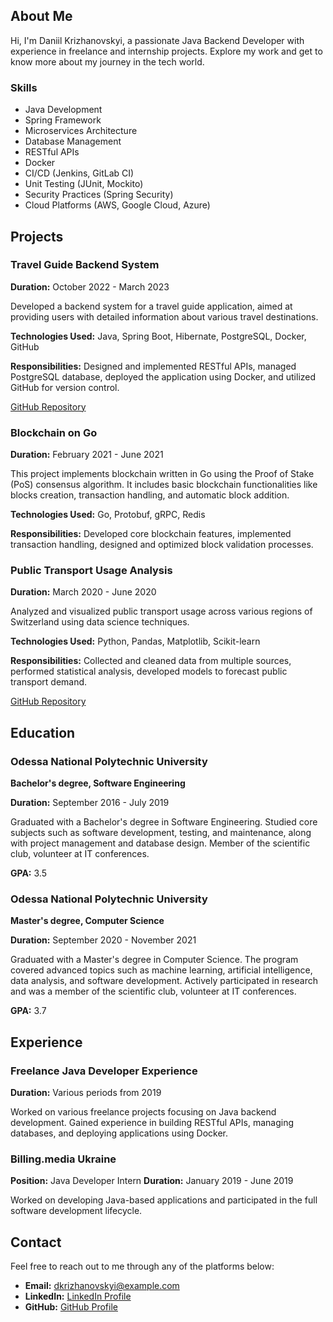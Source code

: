 ## About Me

Hi, I'm Daniil Krizhanovskyi, a passionate Java Backend Developer with experience in freelance and internship projects. Explore my work and get to know more about my journey in the tech world.

### Skills
- Java Development
- Spring Framework
- Microservices Architecture
- Database Management
- RESTful APIs
- Docker
- CI/CD (Jenkins, GitLab CI)
- Unit Testing (JUnit, Mockito)
- Security Practices (Spring Security)
- Cloud Platforms (AWS, Google Cloud, Azure)

## Projects

### Travel Guide Backend System
**Duration:** October 2022 - March 2023

Developed a backend system for a travel guide application, aimed at providing users with detailed information about various travel destinations.

**Technologies Used:** Java, Spring Boot, Hibernate, PostgreSQL, Docker, GitHub

**Responsibilities:** Designed and implemented RESTful APIs, managed PostgreSQL database, deployed the application using Docker, and utilized GitHub for version control.

[GitHub Repository](https://github.com/dkrizhanovskyi/travel-guide-backend)

### Blockchain on Go
**Duration:** February 2021 - June 2021

This project implements blockchain written in Go using the Proof of Stake (PoS) consensus algorithm. It includes basic blockchain functionalities like blocks creation, transaction handling, and automatic block addition.

**Technologies Used:** Go, Protobuf, gRPC, Redis

**Responsibilities:** Developed core blockchain features, implemented transaction handling, designed and optimized block validation processes.

### Public Transport Usage Analysis
**Duration:** March 2020 - June 2020

Analyzed and visualized public transport usage across various regions of Switzerland using data science techniques.

**Technologies Used:** Python, Pandas, Matplotlib, Scikit-learn

**Responsibilities:** Collected and cleaned data from multiple sources, performed statistical analysis, developed models to forecast public transport demand.

[GitHub Repository](https://github.com/dkrizhanovskyi/public-transport-usage-analysis)

## Education

### Odessa National Polytechnic University
**Bachelor's degree, Software Engineering**

**Duration:** September 2016 - July 2019

Graduated with a Bachelor's degree in Software Engineering. Studied core subjects such as software development, testing, and maintenance, along with project management and database design. Member of the scientific club, volunteer at IT conferences.

**GPA:** 3.5

### Odessa National Polytechnic University
**Master's degree, Computer Science**

**Duration:** September 2020 - November 2021

Graduated with a Master's degree in Computer Science. The program covered advanced topics such as machine learning, artificial intelligence, data analysis, and software development. Actively participated in research and was a member of the scientific club, volunteer at IT conferences.

**GPA:** 3.7

## Experience

### Freelance Java Developer Experience
**Duration:** Various periods from 2019

Worked on various freelance projects focusing on Java backend development. Gained experience in building RESTful APIs, managing databases, and deploying applications using Docker.

### Billing.media Ukraine
**Position:** Java Developer Intern
**Duration:** January 2019 - June 2019

Worked on developing Java-based applications and participated in the full software development lifecycle.

## Contact

Feel free to reach out to me through any of the platforms below:
- **Email:** [dkrizhanovskyi@example.com](mailto:dkrizhanovskyi@example.com)
- **LinkedIn:** [LinkedIn Profile](https://linkedin.com/in/daniil-krizhanovskyi)
- **GitHub:** [GitHub Profile](https://github.com/dkrizhanovskyi)
